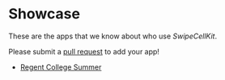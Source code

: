 # Showcase

These are the apps that we know about who use *SwipeCellKit*. 

Please submit a [pull request](https://github.com/jerkoch/SwipeCellKit/compare) to add your app!

* [Regent College Summer](https://github.com/RegentCollege/summer-swift)


